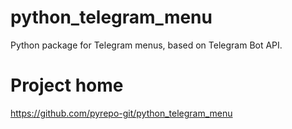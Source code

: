 # python_telegram_menu

Python package for Telegram menus, based on Telegram Bot API. 


# Project home
https://github.com/pyrepo-git/python_telegram_menu
